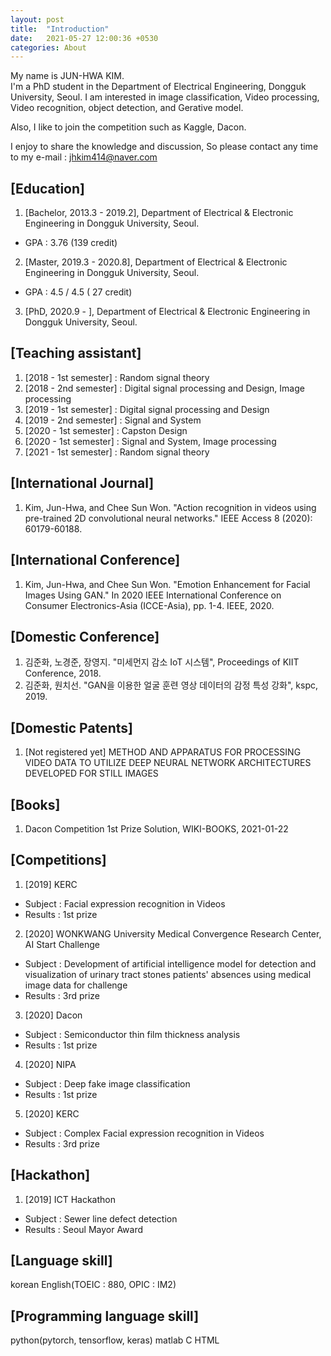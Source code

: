```yaml
---
layout: post
title:  "Introduction"
date:   2021-05-27 12:00:36 +0530
categories: About
---
```

My name is JUN-HWA KIM.  
I'm a PhD student in the Department of Electrical Engineering, Dongguk University, Seoul. 
I am interested in image classification, Video processing, Video recognition, object detection, and Gerative model. 

Also, I like to join the competition such as Kaggle, Dacon. 

I enjoy to share the knowledge and discussion, So please contact any time to my e-mail : jhkim414@naver.com 

## [Education] 

1. [Bachelor, 2013.3 - 2019.2], Department of Electrical & Electronic Engineering in Dongguk University, Seoul. 
- GPA : 3.76 (139 credit) 
2. [Master, 2019.3 - 2020.8], Department of Electrical & Electronic Engineering in Dongguk University, Seoul. 
- GPA : 4.5 / 4.5 ( 27 credit) 
3. [PhD, 2020.9 - ], Department of Electrical & Electronic Engineering in Dongguk University, Seoul. 

## [Teaching assistant]

1. [2018 - 1st semester] : Random signal theory 
2. [2018 - 2nd semester] : Digital signal processing and Design, Image processing 
3. [2019 - 1st semester] : Digital signal processing and Design 
4. [2019 - 2nd semester] : Signal and System 
5. [2020 - 1st semester] : Capston Design 
6. [2020 - 1st semester] : Signal and System, Image processing 
7. [2021 - 1st semester] : Random signal theory 

## [International Journal] 

1. Kim, Jun-Hwa, and Chee Sun Won. "Action recognition in videos using pre-trained 2D convolutional neural networks." IEEE Access 8 (2020): 60179-60188. 

## [International Conference] 

1. Kim, Jun-Hwa, and Chee Sun Won. "Emotion Enhancement for Facial Images Using GAN." In 2020 IEEE International Conference on Consumer Electronics-Asia (ICCE-Asia), pp. 1-4. IEEE, 2020. 

## [Domestic Conference] 

1. 김준화, 노경준, 장영지. "미세먼지 감소 IoT 시스템", Proceedings of KIIT Conference, 2018. 
2. 김준화, 원치선. "GAN을 이용한 얼굴 훈련 영상 데이터의 감정 특성 강화", kspc, 2019. 

## [Domestic Patents] 

1. [Not registered yet] METHOD AND APPARATUS FOR PROCESSING VIDEO DATA TO UTILIZE DEEP NEURAL NETWORK ARCHITECTURES DEVELOPED FOR STILL IMAGES 

## [Books] 

1. Dacon Competition 1st Prize Solution, WIKI-BOOKS, 2021-01-22 

## [Competitions] 

1. [2019] KERC  
  - Subject : Facial expression recognition in Videos
  - Results : 1st prize
2. [2020] WONKWANG University Medical Convergence Research Center, AI Start Challenge
  - Subject : Development of artificial intelligence model for detection and visualization of urinary tract stones patients' absences using medical image data for challenge  
  - Results : 3rd prize
3. [2020] Dacon 
  - Subject : Semiconductor thin film thickness analysis
  - Results : 1st prize
4. [2020] NIPA
  - Subject : Deep fake image classification
  - Results : 1st prize
5. [2020] KERC
  - Subject : Complex Facial expression recognition in Videos
  - Results : 3rd prize

## [Hackathon]

1. [2019] ICT Hackathon
  - Subject : Sewer line defect detection
  - Results : Seoul Mayor Award

## [Language skill] 

korean 
English(TOEIC : 880, OPIC : IM2)  

## [Programming language skill] 

python(pytorch, tensorflow, keras) 
matlab 
C 
HTML 
